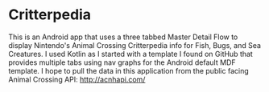 # Critterpedia
This is an Android app that uses a three tabbed Master Detail Flow to display Nintendo's Animal Crossing Critterpedia info for Fish, Bugs, and Sea Creatures. I used Kotlin as I started with a template I found on GitHub that provides multiple tabs using nav graphs for the Android default MDF template. I hope to pull the data in this application from the public facing Animal Crossing API: http://acnhapi.com/ 
